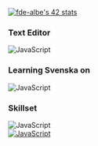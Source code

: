 [![fde-albe's 42 stats](https://badge42.vercel.app/api/v2/cl60uslo9000609mgufzwqfyj/stats?cursusId=21&coalitionId=110)](https://github.com/JaeSeoKim/badge42)
### Text Editor
![JavaScript](https://img.shields.io/badge/CLion-000000?style=for-the-badge&logo=clion&logoColor=white)
### Learning Svenska on
![JavaScript](https://img.shields.io/badge/Duolingo-58CC02?style=for-the-badge&logo=Duolingo&logoColor=white)
### Skillset
![JavaScript](https://img.shields.io/badge/RocketLeague-ProPlayer-blue)
<br />
[![JavaScript](https://img.shields.io/badge/Rubik%60s%20Cube%20Record-12.84-brightgreen)](https://www.youtube.com/watch?v=8fHunYoaVs8)
